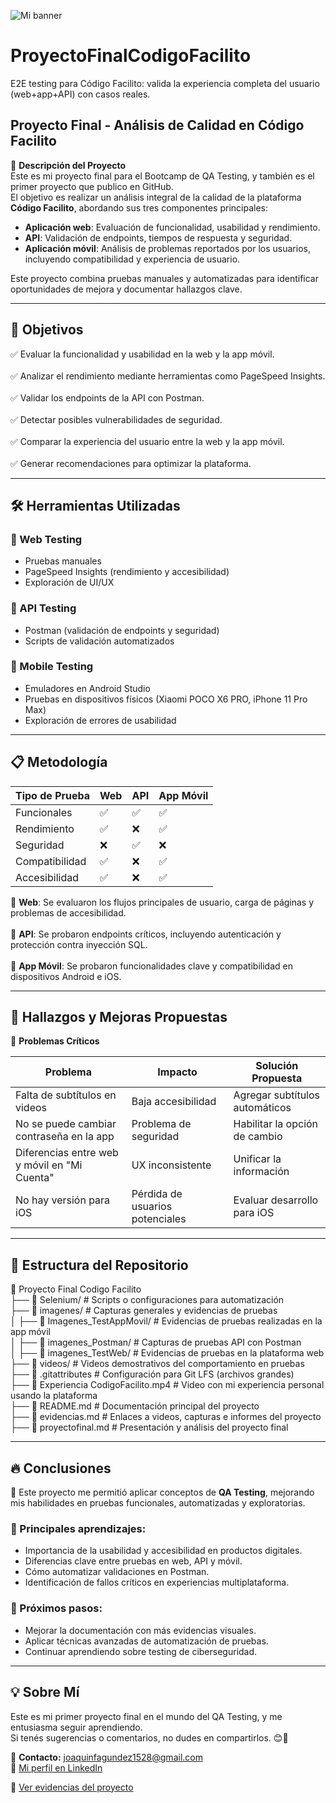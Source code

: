 ![Mi banner](https://drive.google.com/file/d/184z2oKcfykbKy0dI4WMXGey0XM7_FF5o/view?usp=drivesdk)

# ProyectoFinalCodigoFacilito  
E2E testing para Código Facilito: valida la experiencia completa del usuario (web+app+API) con casos reales.  

## Proyecto Final - Análisis de Calidad en Código Facilito  

📌 **Descripción del Proyecto**  
Este es mi proyecto final para el Bootcamp de QA Testing, y también es el primer proyecto que publico en GitHub.  
El objetivo es realizar un análisis integral de la calidad de la plataforma **Código Facilito**, abordando sus tres componentes principales:<br>  
- **Aplicación web**: Evaluación de funcionalidad, usabilidad y rendimiento.<br>  
- **API**: Validación de endpoints, tiempos de respuesta y seguridad.<br>  
- **Aplicación móvil**: Análisis de problemas reportados por los usuarios, incluyendo compatibilidad y experiencia de usuario.<br>  

Este proyecto combina pruebas manuales y automatizadas para identificar oportunidades de mejora y documentar hallazgos clave.  

---

## 🎯 Objetivos  

✅ Evaluar la funcionalidad y usabilidad en la web y la app móvil.<br>  
✅ Analizar el rendimiento mediante herramientas como PageSpeed Insights.<br>  
✅ Validar los endpoints de la API con Postman.<br>  
✅ Detectar posibles vulnerabilidades de seguridad.<br>  
✅ Comparar la experiencia del usuario entre la web y la app móvil.<br>  
✅ Generar recomendaciones para optimizar la plataforma.<br>  

---

## 🛠️ Herramientas Utilizadas  

### 🔹 Web Testing  
- Pruebas manuales<br>  
- PageSpeed Insights (rendimiento y accesibilidad)<br>  
- Exploración de UI/UX<br>  

### 🔹 API Testing  
- Postman (validación de endpoints y seguridad)<br>  
- Scripts de validación automatizados<br>  

### 🔹 Mobile Testing  
- Emuladores en Android Studio<br>  
- Pruebas en dispositivos físicos (Xiaomi POCO X6 PRO, iPhone 11 Pro Max)<br>  
- Exploración de errores de usabilidad<br>  

---

## 📋 Metodología  

| Tipo de Prueba     | Web | API | App Móvil |
|--------------------|-----|-----|------------|
| Funcionales        | ✅  | ✅  | ✅         |
| Rendimiento        | ✅  | ❌  | ✅         |
| Seguridad          | ❌  | ✅  | ❌         |
| Compatibilidad     | ✅  | ❌  | ✅         |
| Accesibilidad      | ✅  | ❌  | ✅         |

🔹 **Web**: Se evaluaron los flujos principales de usuario, carga de páginas y problemas de accesibilidad.<br>  
🔹 **API**: Se probaron endpoints críticos, incluyendo autenticación y protección contra inyección SQL.<br>  
🔹 **App Móvil**: Se probaron funcionalidades clave y compatibilidad en dispositivos Android e iOS.<br>  

---

## 📌 Hallazgos y Mejoras Propuestas  

🚨 **Problemas Críticos**  

| Problema                                      | Impacto                     | Solución Propuesta             |
|-----------------------------------------------|------------------------------|--------------------------------|
| Falta de subtítulos en videos                 | Baja accesibilidad          | Agregar subtítulos automáticos|
| No se puede cambiar contraseña en la app      | Problema de seguridad       | Habilitar la opción de cambio |
| Diferencias entre web y móvil en "Mi Cuenta"  | UX inconsistente            | Unificar la información        |
| No hay versión para iOS                       | Pérdida de usuarios potenciales | Evaluar desarrollo para iOS |

---

## 📁 Estructura del Repositorio  

📂 Proyecto Final Codigo Facilito  
├── 📁 Selenium/                         # Scripts o configuraciones para automatización  <br>
├── 📁 imagenes/                         # Capturas generales y evidencias de pruebas  <br>
│   ├── 📁 Imagenes_TestAppMovil/       # Evidencias de pruebas realizadas en la app móvil  <br>
│   ├── 📁 imagenes_Postman/            # Capturas de pruebas API con Postman  <br>
│   ├── 📁 imagenes_TestWeb/            # Evidencias de pruebas en la plataforma web  <br>
├── 📁 videos/                          # Videos demostrativos del comportamiento en pruebas  <br>
├── 📄 .gitattributes                    # Configuración para Git LFS (archivos grandes)  <br>
├── 📄 Experiencia CodigoFacilito.mp4   # Video con mi experiencia personal usando la plataforma <br> 
├── 📄 README.md                        # Documentación principal del proyecto  <br>
├── 📄 evidencias.md                    # Enlaces a videos, capturas e informes del proyecto  <br>
├── 📄 proyectofinal.md                 # Presentación y análisis del proyecto final  <br>

---

## 🔥 Conclusiones  

🚀 Este proyecto me permitió aplicar conceptos de **QA Testing**, mejorando mis habilidades en pruebas funcionales, automatizadas y exploratorias.  

### 🔎 Principales aprendizajes:  
- Importancia de la usabilidad y accesibilidad en productos digitales.<br>
- Diferencias clave entre pruebas en web, API y móvil.<br>
- Cómo automatizar validaciones en Postman.<br>
- Identificación de fallos críticos en experiencias multiplataforma.<br>

### 🔗 Próximos pasos:  
- Mejorar la documentación con más evidencias visuales.<br>
- Aplicar técnicas avanzadas de automatización de pruebas.<br>
- Continuar aprendiendo sobre testing de ciberseguridad.<br>

---

## 💡 Sobre Mí  

Este es mi primer proyecto final en el mundo del QA Testing, y me entusiasma seguir aprendiendo.  
Si tenés sugerencias o comentarios, no dudes en compartirlos. 😊🚀  

📧 **Contacto:** [joaquinfagundez1528@gmail.com](mailto:joaquinfagundez1528@gmail.com)  
🔗 [Mi perfil en LinkedIn](https://www.linkedin.com/in/joaquin-fagundez-a90a96354/)  

📎 [Ver evidencias del proyecto](evidencias.md)

